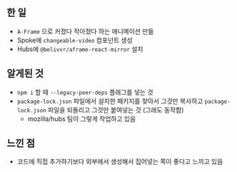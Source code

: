 ## 한 일

- `A-Frame` 으로 커졌다 작아졌다 하는 애니메이션 만듦
- Spoke에 `changeable-video` 컴포넌트 생성
- Hubs에 `@belivvr/aframe-react-mirror` 설치

## 알게된 것

- `npm i` 할 때 `--legacy-peer-deps` 플래그를 넣는 것
- `package-lock.json` 파일에서 설치한 패키지를 찾아서 그것만 복사하고 `package-lock.json` 파일을 되돌리고 그것만 붙여넣는 것 \(그래도 동작함\)
  - mozilla/hubs 팀이 그렇게 작업하고 있음

## 느낀 점

- 코드에 직접 추가하기보다 외부에서 생성해서 집어넣는 쪽이 좋다고 느끼고 있음
